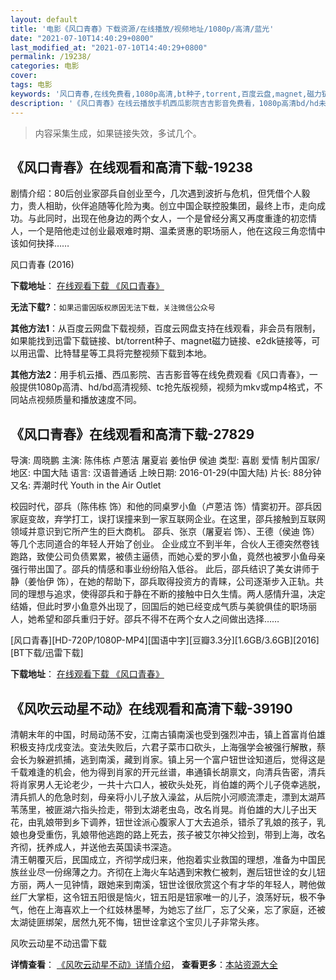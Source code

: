 ```yaml
---
layout: default
title: '电影《风口青春》下载资源/在线播放/视频地址/1080p/高清/蓝光'
date: "2021-07-10T14:40:29+0800"
last_modified_at: "2021-07-10T14:40:29+0800"
permalink: /19238/
categories: 电影
cover:
tags: 电影
keywords: '风口青春,在线免费看,1080p高清,bt种子,torrent,百度云盘,magnet,磁力链,迅雷下载资源'
description: '《风口青春》在线云播放手机西瓜影院吉吉影音免费看，1080p高清bd/hd未删减完整版和tc抢先枪版，mkv/mp4格式，附带bt/torrent种子、magnet/磁力链、百度云盘、网盘资源迅雷下载链接'
---
```


>内容采集生成，如果链接失效，多试几个。


## 《风口青春》在线观看和高清下载-19238

剧情介绍：80后创业家邵兵自创业至今，几次遇到波折与危机，但凭借个人毅力，贵人相助，伙伴追随等化险为夷。创立中国企联控股集团，最终上市，走向成功。与此同时，出现在他身边的两个女人，一个是曾经分离又再度重逢的初恋情人，一个是陪他走过创业最艰难时期、温柔贤惠的职场丽人，他在这段三角恋情中该如何抉择……


风口青春 (2016)

**下载地址**： [在线观看下载 《风口青春》](https://www.btbtdy.me/btdy/dy2461.html) 


**无法下载?**：`如果迅雷因版权原因无法下载，关注微信公众号 `

**其他方法1**：从百度云网盘下载视频，百度云网盘支持在线观看，非会员有限制，如果能找到迅雷下载链接、bt/torrent种子、magnet磁力链接、e2dk链接等，可以用迅雷、比特彗星等工具将完整视频下载到本地。

**其他方法2**：用手机云播、西瓜影院、吉吉影音等在线免费观看《风口青春》，一般提供1080p高清、hd/bd高清视频、tc抢先版视频，视频为mkv或mp4格式，不同站点视频质量和播放速度不同。


## 《风口青春》在线观看和高清下载-27829

导演: 周晓鹏 主演: 陈伟栋 卢蒽洁 屠夏岩 姜怡伊 侯迪 类型: 喜剧 爱情 制片国家/地区: 中国大陆 语言: 汉语普通话 上映日期: 2016-01-29(中国大陆) 片长: 88分钟 又名: 弄潮时代 Youth in the Air Outlet

校园时代，邵兵（陈伟栋 饰）和他的同桌罗小鱼（卢蒽洁 饰）情窦初开。邵兵因家庭变故，弃学打工，误打误撞来到一家互联网企业。在这里，邵兵接触到互联网领域并意识到它所产生的巨大商机。 邵兵、张京（屠夏岩 饰）、王德（侯迪 饰）等几个志同道合的年轻人开始了创业。 企业成立不到半年，合伙人王德突然卷钱跑路，致使公司负债累累，被债主逼债，而她心爱的罗小鱼，竟然也被罗小鱼母亲强行带出国了。邵兵的情感和事业纷纷陷入低谷。 此后，邵兵结识了美女讲师于静（姜怡伊 饰），在她的帮助下，邵兵取得投资方的青睐，公司逐渐步入正轨。共同的理想与追求，使得邵兵和于静在不断的接触中日久生情。两人感情升温，决定结婚，但此时罗小鱼意外出现了，回国后的她已经变成气质与美貌俱佳的职场丽人，她希望和邵兵重归于好。邵兵不得不在两个女人之间做出选择……


[风口青春][HD-720P/1080P-MP4][国语中字][豆瓣3.3分][1.6GB/3.6GB][2016][BT下载/迅雷下载]

**下载地址**： [在线观看下载 《风口青春》](https://www.btdx8.com/torrent/youth_in_the_air_outlet_2016.html) 


## 《风吹云动星不动》在线观看和高清下载-39190

清朝末年的中国，时局动荡不安，江南古镇南溪也受到强烈冲击，镇上首富肖伯雄积极支持戊戌变法。变法失败后，六君子菜市口砍头，上海强学会被强行解散，蔡会长为躲避抓捕，逃到南溪，藏到肖家。镇上另一个富户钮世诠知道后，觉得这是千载难逢的机会，他为得到肖家的开元丝谱，串通镇长胡禀文，向清兵告密，清兵将肖家男人无论老少，一共十六口人，被砍头处死，肖伯雄的两个儿子侥幸逃脱，清兵抓人的危急时刻，母亲将小儿子放入澡盆，从后院小河顺流漂走，漂到太湖芦苇荡里，被匪湖六指头捡走，带到太湖老虫岛，改名肖晃。肖伯雄的大儿子出天花，由乳娘带到乡下调养，钮世诠派心腹家人丁大去追杀，错杀了乳娘的孩子，乳娘也身受重伤，乳娘带他逃跑的路上死去，孩子被艾尔神父捡到，带到上海，改名齐彻，抚养成人，并送他去英国读书深造。<br />清王朝覆灭后，民国成立，齐彻学成归来，他抱着实业救国的理想，准备为中国民族丝业尽一份绵薄之力。齐彻在上海火车站遇到宋教仁被刺，邂后钮世诠的女儿钮方丽，两人一见钟情，跟她来到南溪，钮世诠很欣赏这个有才华的年轻人，聘他做丝厂大掌柜，这令钮五阳很是恼火，钮五阳是钮家唯一的儿子，浪荡好玩，极不争气，他在上海喜欢上一个红妓林墨琴，为她忘了丝厂，忘了父亲，忘了家庭，还被太湖徒匪绑架，居然九死不悔，钮世诠拿这个宝贝儿子非常头疼。<!---剧情end--->


风吹云动星不动迅雷下载

**详情查看**： [《风吹云动星不动》详情介绍](/movie/39190/)， **查看更多**：[本站资源大全](/movie/t/all/)


